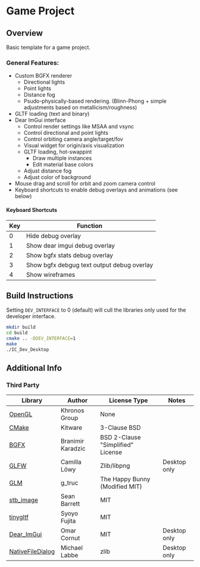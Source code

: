 # Game Project

## Overview

Basic template for a game project.

### General Features:

* Custom BGFX renderer
	* Directional lights
	* Point lights
	* Distance fog
	* Psudo-physically-based rendering. (Blinn-Phong + simple adjustments based on metallicism/roughness)
* GLTF loading (text and binary)
* Dear ImGui interface
	* Control render settings like MSAA and vsync
	* Control directional and point lights
	* Control orbiting camera angle/target/fov
	* Visual widget for origin/axis visualization
	* GLTF loading, hot-swappint
		* Draw multiple instances
		* Edit material base colors
	* Adjust distance fog
	* Adjust color of background
* Mouse drag and scroll for orbit and zoom camera control
* Keyboard shortcuts to enable debug overlays and animations (see below)

#### Keyboard Shortcuts
|Key|Function|
|---|---|
|0|Hide debug overlay|
|1|Show dear imgui debug overlay|
|2|Show bgfx stats debug overlay|
|3|Show bgfx debgug text output debug overlay|
|4|Show wireframes|

## Build Instructions

Setting `DEV_INTERFACE` to 0 (default) will cull the libraries only used for the developer interface.

```bash
mkdir build
cd build
cmake .. -DDEV_INTERFACE=1
make
./IC_Dev_Desktop

```

## Additional Info

### Third Party

|Library|Author|License Type|Notes|
|---|---|---|---|
|[OpenGL]|Khronos Group|None|
|[CMake]|Kitware|3-Clause BSD||
|[BGFX]|Branimir Karadzic|BSD 2-Clause "Simplified" License||
|[GLFW]|Camilla Löwy|Zlib/libpng|Desktop only|
|[GLM]|g_truc|The Happy Bunny (Modified MIT)||
|[stb_image]|Sean Barrett|MIT||
|[tinygltf]|Syoyo Fujita|MIT||
|[Dear_ImGui]|Omar Cornut|MIT|Desktop only|
|[NativeFileDialog]|Michael Labbe|zlib|Desktop only|

[CMake]: <https://cmake.org/>
[GLFW]: <https://www.glfw.org/>
[OpenGL]: <https://www.opengl.org/>
[OpenGL ES]: <https://www.khronos.org/opengles/>
[stb_image]: <https://github.com/nothings/stb/blob/master/stb_image.h>
[GLM]: <https://github.com/g-truc/glm>
[BGFX]: <https://github.com/bkaradzic/bgfx>
[tinygltf]: <https://github.com/syoyo/tinygltf>
[Dear_ImGui]: <https://github.com/ocornut/imgui>
[NativeFileDialog]: <https://github.com/mlabbe/nativefiledialog>
[OpenGL context]: <https://www.khronos.org/opengl/wiki/OpenGL_Context>
[BGFX flavor of GLSL]: <https://bkaradzic.github.io/bgfx/tools.html#shader-compiler-shaderc>
